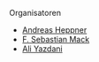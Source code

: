 Organisatoren

* [Andreas Heppner](mailto:andreas.heppner@owasp.org)
* [F. Sebastian Mack](mailto:sebastian.mack@owasp.org)
* [Ali Yazdani](mailto:ali.yazdani@owasp.org)
